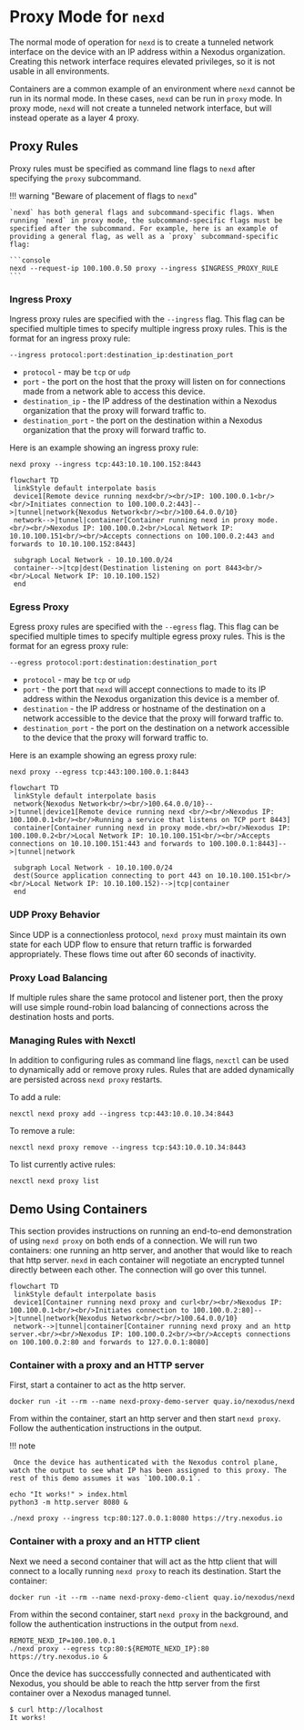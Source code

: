 # Proxy Mode for `nexd`

The normal mode of operation for `nexd` is to create a tunneled network interface on the device with an IP address within a Nexodus organization. Creating this network interface requires elevated privileges, so it is not usable in all environments.

Containers are a common example of an environment where `nexd` cannot be run in its normal mode. In these cases, `nexd` can be run in `proxy` mode. In proxy mode, `nexd` will not create a tunneled network interface, but will instead operate as a layer 4 proxy.

## Proxy Rules

Proxy rules must be specified as command line flags to `nexd` after specifying the `proxy` subcommand.

!!! warning "Beware of placement of flags to `nexd`"

    `nexd` has both general flags and subcommand-specific flags. When running `nexd` in proxy mode, the subcommand-specific flags must be specified after the subcommand. For example, here is an example of providing a general flag, as well as a `proxy` subcommand-specific flag:

    ```console
    nexd --request-ip 100.100.0.50 proxy --ingress $INGRESS_PROXY_RULE
    ```

### Ingress Proxy

Ingress proxy rules are specified with the `--ingress` flag. This flag can be specified multiple times to specify multiple ingress proxy rules. This is the format for an ingress proxy rule:

```console
--ingress protocol:port:destination_ip:destination_port
```

* `protocol` - may be `tcp` or `udp`
* `port` - the port on the host that the proxy will listen on for connections made from a network able to access this device.
* `destination_ip` - the IP address of the destination within a Nexodus organization that the proxy will forward traffic to.
* `destination_port` - the port on the destination within a Nexodus organization that the proxy will forward traffic to.

Here is an example showing an ingress proxy rule:

```console
nexd proxy --ingress tcp:443:10.10.100.152:8443
```

```mermaid
flowchart TD
 linkStyle default interpolate basis
 device1[Remote device running nexd<br/><br/>IP: 100.100.0.1<br/><br/>Initiates connection to 100.100.0.2:443]-->|tunnel|network{Nexodus Network<br/><br/>100.64.0.0/10}
 network-->|tunnel|container[Container running nexd in proxy mode.<br/><br/>Nexodus IP: 100.100.0.2<br/>Local Network IP: 10.10.100.151<br/><br/>Accepts connections on 100.100.0.2:443 and forwards to 10.10.100.152:8443]

 subgraph Local Network - 10.10.100.0/24
 container-->|tcp|dest(Destination listening on port 8443<br/><br/>Local Network IP: 10.10.100.152)
 end
```

### Egress Proxy

Egress proxy rules are specified with the `--egress` flag. This flag can be specified multiple times to specify multiple egress proxy rules. This is the format for an egress proxy rule:

```console
--egress protocol:port:destination:destination_port
```

* `protocol` - may be `tcp` or `udp`
* `port` - the port that `nexd` will accept connections to made to its IP address within the Nexodus organization this device is a member of.
* `destination` - the IP address or hostname of the destination on a network accessible to the device that the proxy will forward traffic to.
* `destination_port` - the port on the destination on a network accessible to the device that the proxy will forward traffic to.

Here is an example showing an egress proxy rule:

```console
nexd proxy --egress tcp:443:100.100.0.1:8443
```

```mermaid
flowchart TD
 linkStyle default interpolate basis
 network{Nexodus Network<br/><br/>100.64.0.0/10}-->|tunnel|device1[Remote device running nexd <br/><br/>Nexodus IP: 100.100.0.1<br/><br/>Running a service that listens on TCP port 8443]
 container[Container running nexd in proxy mode.<br/><br/>Nexodus IP: 100.100.0.2<br/>Local Network IP: 10.10.100.151<br/><br/>Accepts connections on 10.10.100.151:443 and forwards to 100.100.0.1:8443]-->|tunnel|network

 subgraph Local Network - 10.10.100.0/24
 dest(Source application connecting to port 443 on 10.10.100.151<br/><br/>Local Network IP: 10.10.100.152)-->|tcp|container
 end
```

### UDP Proxy Behavior

Since UDP is a connectionless protocol, `nexd proxy` must maintain its own state for each UDP flow to ensure that return traffic is forwarded appropriately. These flows time out after 60 seconds of inactivity.

### Proxy Load Balancing

If multiple rules share the same protocol and listener port, then the proxy will use simple round-robin load balancing of connections across the destination hosts and ports.

### Managing Rules with Nexctl

In addition to configuring rules as command line flags, `nexctl` can be used to dynamically add or remove proxy rules. Rules that are added dynamically are persisted across `nexd proxy` restarts.

To add a rule:

```console
nexctl nexd proxy add --ingress tcp:443:10.0.10.34:8443
```

To remove a rule:

```console
nexctl nexd proxy remove --ingress tcp:$43:10.0.10.34:8443
```

To list currently active rules:

```console
nexctl nexd proxy list
```

## Demo Using Containers

This section provides instructions on running an end-to-end demonstration of using `nexd proxy` on both ends of a connection. We will run two containers: one running an http server, and another that would like to reach that http server. `nexd` in each container will negotiate an encrypted tunnel directly between each other. The connection will go over this tunnel.

```mermaid
flowchart TD
 linkStyle default interpolate basis
 device1[Container running nexd proxy and curl<br/><br/>Nexodus IP: 100.100.0.1<br/><br/>Initiates connection to 100.100.0.2:80]-->|tunnel|network{Nexodus Network<br/><br/>100.64.0.0/10}
 network-->|tunnel|container[Container running nexd proxy and an http server.<br/><br/>Nexodus IP: 100.100.0.2<br/><br/>Accepts connections on 100.100.0.2:80 and forwards to 127.0.0.1:8080]
```

### Container with a proxy and an HTTP server

 First, start a container to act as the http server.

```console
docker run -it --rm --name nexd-proxy-demo-server quay.io/nexodus/nexd
```

From within the container, start an http server and then start `nexd proxy`. Follow the authentication instructions in the output.

!!! note

     Once the device has authenticated with the Nexodus control plane, watch the output to see what IP has been assigned to this proxy. The rest of this demo assumes it was `100.100.0.1`.

```console
echo "It works!" > index.html
python3 -m http.server 8080 &

./nexd proxy --ingress tcp:80:127.0.0.1:8080 https://try.nexodus.io
```

### Container with a proxy and an HTTP client

Next we need a second container that will act as the http client that will connect to a locally running `nexd proxy` to reach its destination. Start the container:

```console
docker run -it --rm --name nexd-proxy-demo-client quay.io/nexodus/nexd
```

From within the second container, start `nexd proxy` in the background, and follow the authentication instructions in the output from `nexd`.

```console
REMOTE_NEXD_IP=100.100.0.1
./nexd proxy --egress tcp:80:${REMOTE_NEXD_IP}:80 https://try.nexodus.io &
```

Once the device has succcessfully connected and authenticated with Nexodus, you should be able to reach the http server from the first container over a Nexodus managed tunnel.

```console
$ curl http://localhost
It works!
```